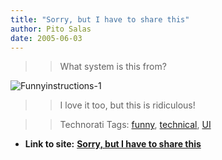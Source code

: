 ```yaml
---
title: "Sorry, but I have to share this"
author: Pito Salas
date: 2005-06-03
---
```



>>

>> What system is this from?

>>

>>
![Funnyinstructions-1](https://i0.wp.com/s3.media.squarespace.com/production/1075723/12829350/weblogs/funnyinstructions.jpg?resize=314%2C104)

>>

>> I love it too, but this is ridiculous!

>>

>> Technorati Tags: [funny](<http://technorati.com/tag/funny>),
[technical](<http://technorati.com/tag/technical>),
[UI](<http://technorati.com/tag/UI>)


* **Link to site:** **[Sorry, but I have to share this](None)**
